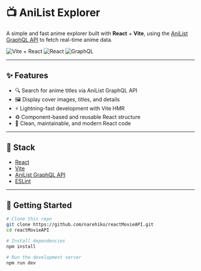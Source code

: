 # 📺 AniList Explorer

A simple and fast anime explorer built with **React** + **Vite**, using the [AniList GraphQL API](https://anilist.gitbook.io) to fetch real-time anime data.

![Vite + React](https://img.shields.io/badge/Vite-%5E7.0.4-purple?style=flat&logo=vite)
![React](https://img.shields.io/badge/React-^19.1.0-blue?style=flat&logo=react)
![GraphQL](https://img.shields.io/badge/API-AniList-ff69b4?style=flat&logo=graphql)

---

## ✨ Features

- 🔍 Search for anime titles via AniList GraphQL API  
- 🖼️ Display cover images, titles, and details  
- ⚡ Lightning-fast development with Vite HMR  
- ♻️ Component-based and reusable React structure  
- 🧠 Clean, maintainable, and modern React code

---

## 🔧 Stack

- [React](https://reactjs.org/)
- [Vite](https://vitejs.dev/)
- [AniList GraphQL API](https://anilist.gitbook.io/)
- [ESLint](https://eslint.org/)

---

## 🚀 Getting Started

```bash
# Clone this repo
git clone https://github.com/narehiko/reactMovieAPI.git
cd reactMovieAPI

# Install dependencies
npm install

# Run the development server
npm run dev